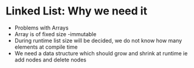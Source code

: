# Linked List: Why we need it
- Problems with Arrays
- Array is of fixed size -immutable
- During runtime list size will be decided, we do not know how many elements at compile time
- We need a data structure which should grow and shrink at runtime ie add nodes and delete nodes